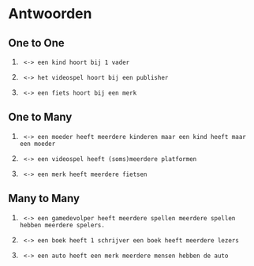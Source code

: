 # Antwoorden

## One to One
1.      <-> een kind hoort bij 1 vader
2.      <-> het videospel hoort bij een publisher
3.      <-> een fiets hoort bij een merk

## One to Many
1.      <-> een moeder heeft meerdere kinderen maar een kind heeft maar een moeder
2.      <-> een videospel heeft (soms)meerdere platformen
3.      <-> een merk heeft meerdere fietsen
   
## Many to Many
1.      <-> een gamedevolper heeft meerdere spellen meerdere spellen hebben meerdere spelers.
2.      <-> een boek heeft 1 schrijver een boek heeft meerdere lezers 
3.      <-> een auto heeft een merk meerdere mensen hebben de auto